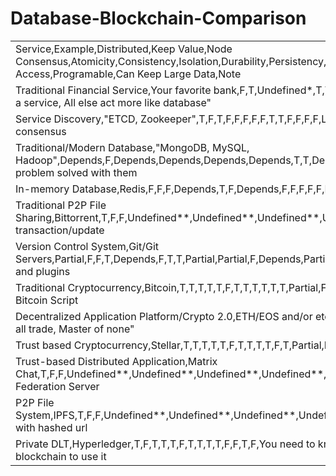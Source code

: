 # Database-Blockchain-Comparison

|                                                                                                                                                                                          | 
|------------------------------------------------------------------------------------------------------------------------------------------------------------------------------------------| 
| Service,Example,Distributed,Keep Value,Node Consensus,Atomicity,Consistency,Isolation,Durability,Persistency,Integrity,P2P,Trustless,Public Access,Programable,Can  Keep Large Data,Note | 
| Traditional Financial Service,Your favorite bank,F,T,Undefined*,T,T,T,T,T,Depends,F,F,F,F,F,"*Banking is a service, All else act more like database"                                     | 
| Service Discovery,"ETCD, Zookeeper",T,F,T,F,F,F,F,F,T,T,F,F,F,F,Lite distributed database with built-in consensus                                                                        | 
| Traditional/Modern Database,"MongoDB, MySQL, Hadoop",Depends,F,Depends,Depends,Depends,Depends,T,T,Depends,Depends,F,F,Depends,T,Most problem solved with them                           | 
| In-memory Database,Redis,F,F,F,Depends,T,F,Depends,F,F,F,F,F,F,F,fast/lite temporary database                                                                                            | 
| Traditional P2P File Sharing,Bittorrent,T,F,F,Undefined**,Undefined**,Undefined**,Undefined**,T,T,T,T,Partial***,F,T,No transaction/update                                               | 
| Version Control System,Git/Git Servers,Partial,F,F,T,Depends,F,T,T,Partial,Partial,F,Depends,Partial,Partial,Depends on Configuration and plugins                                        | 
| Traditional Cryptocurrency,Bitcoin,T,T,T,T,T,F,T,T,T,T,T,T,Partial,F,Bitcoin can be programed? Yeah Bitcoin Script                                                                       | 
| Decentralized Application Platform/Crypto 2.0,ETH/EOS and/or etc.,T,T,T,T,T,F,T,T,T,T,T,T,T,F,"Jack of all trade, Master of none"                                                        | 
| Trust based Cryptocurrency,Stellar,T,T,T,T,T,F,T,T,T,T,F,T,Partial,F,Blockchain + Federation Server                                                                                      | 
| Trust-based Distributed Application,Matrix Chat,T,F,F,Undefined**,Undefined**,Undefined**,Undefined**,T,Partial,T,F,T,T,T,Identity Server + Federation Server                            | 
| P2P File System,IPFS,T,F,F,Undefined**,Undefined**,Undefined**,Undefined**,T,T,T,T,Partial***,F,T,Bittorent with hashed url                                                              | 
| Private DLT,Hyperledger,T,F,T,T,T,F,T,T,T,T,F,F,T,F,You need to know more about security than blockchain to use it                                                                       | 
